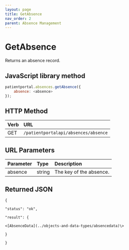```yaml
---
layout: page
title: GetAbsence
nav_order: 2
parent: Absence Management
---
```


# GetAbsence

Returns an absence record.

## JavaScript library method

```javascript
patientportal.absences.getAbsence({
    absence: <absence>
});
```

## HTTP Method

| Verb | URL                                               |
|:-----|:--------------------------------------------------|
| GET | `/patientportalapi/absences/absence` |

## URL Parameters

| Parameter | Type   | Description                                                 |
|:----------|:-------|:------------------------------------------------------------|
| absence | string | The key of the absence. |

## Returned JSON

```
{

"status": "ok",

"result": {

<[AbsenceData](../objects-and-data-types/absencedata)\>

}

}
```

